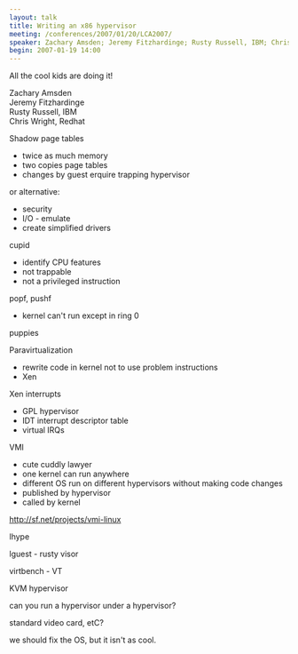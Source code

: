 ```yaml
---
layout: talk
title: Writing an x86 hypervisor
meeting: /conferences/2007/01/20/LCA2007/
speaker: Zachary Amsden; Jeremy Fitzhardinge; Rusty Russell, IBM; Chris Wright, Redhat
begin: 2007-01-19 14:00
---
```

All the cool kids are doing it!

Zachary Amsden  
Jeremy Fitzhardinge  
Rusty Russell, IBM  
Chris Wright, Redhat

Shadow page tables

* twice as much memory
* two copies page tables
* changes by guest erquire trapping hypervisor

or alternative:

* security
* I/O - emulate
* create simplified drivers

cupid

* identify CPU features
* not trappable
* not a privileged instruction

popf, pushf

* kernel can't run except in ring 0

puppies

Paravirtualization

* rewrite code in kernel not to use problem instructions
* Xen

Xen interrupts

* GPL hypervisor
* IDT interrupt descriptor table
* virtual IRQs

VMI

* cute cuddly lawyer
* one kernel can run anywhere
* different OS run on different hypervisors without making code changes
* published by hypervisor
* called by kernel

<http://sf.net/projects/vmi-linux>

lhype

lguest - rusty visor

virtbench - VT

KVM hypervisor

can you run a hypervisor under a hypervisor?

standard video card, etC?

we should fix the OS, but it isn't as cool.
